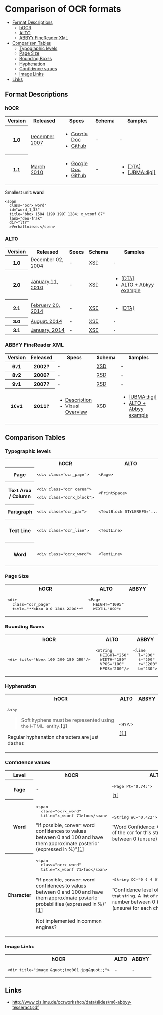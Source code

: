 # Comparison of OCR formats

<!-- BEGIN-MARKDOWN-TOC -->
* [Format Descriptions](#format-descriptions)
	* [hOCR](#hocr)
	* [ALTO](#alto)
	* [ABBYY FineReader XML](#abbyy-finereader-xml)
* [Comparison Tables](#comparison-tables)
	* [Typographic levels](#typographic-levels)
	* [Page Size](#page-size)
	* [Bounding Boxes](#bounding-boxes)
	* [Hyphenation](#hyphenation)
	* [Confidence values](#confidence-values)
	* [Image Links](#image-links)
* [Links](#links)

<!-- END-MARKDOWN-TOC -->

## Format Descriptions

### hOCR

<!-- BEGIN-RENDER tables/versions-hocr.jade -->
<table>
  <tr>
    <th>Version</th>
    <th>Released</th>
    <th>Specs</th>
    <th>Schema</th>
    <th>Samples</th>
  </tr>
  <tr>
    <th>1.0</th>
    <td> <a href="https://github.com/kba/hocr-spec/blob/master/hocr-spec.md#december-2007">December 2007</a></td>
    <td>
      <ul>
        <li><a href="https://docs.google.com/document/d/1QQnIQtvdAC_8n92-LhwPcjtAUFwBlzE8EWnKAxlgVf0/preview">Google Doc</a></li>
        <li><a href="https://github.com/kba/hocr-spec/blob/master/hocr-spec.md">Github</a></li>
      </ul>
    </td>
    <td>-</td>
    <td>-</td>
  </tr>
  <tr>
    <th>1.1</th>
    <td> <a href="https://github.com/kba/hocr-spec/blob/master/hocr-spec.md#march-2010">March 2010</a></td>
    <td>
      <ul>
        <li><a href="https://docs.google.com/document/d/1QQnIQtvdAC_8n92-LhwPcjtAUFwBlzE8EWnKAxlgVf0/preview">Google Doc</a></li>
        <li><a href="https://github.com/kba/hocr-spec/blob/master/hocr-spec.md">Github</a></li>
      </ul>
    </td>
    <td>-</td>
    <td> 
      <ul>
        <li><a href="../samples/hocr/1.1/wetzel_reisebegleiter_1901_0021.hocr">[DTA]</a></li>
        <li><a href="../samples/hocr/1.1/417576986_0013.hocr">[UBMA:digi]</a></li>
      </ul>
    </td>
  </tr>
</table>

<!-- END-RENDER -->

Smallest unit: **word**

```
<span
  class="ocrx_word"
  id="word_1_33"
  title="bbox 1584 1199 1997 1284; x_wconf 87"
  lang="deu-frak"
  dir="ltr"
  >Verhältnisse.</span>
```


### ALTO

<!-- BEGIN-RENDER tables/versions-alto.jade -->
<table>
  <tr>
    <th>Version</th>
    <th>Released</th>
    <th>Specs</th>
    <th>Schema</th>
    <th>Samples</th>
  </tr>
  <tr>
    <th>1.0</th>
    <td>December 02, 2004</td>
    <td>-</td>
    <td> <a href="https://cdn.rawgit.com/altoxml/schema/master/v1/alto-1-0.xsd">XSD</a></td>
    <td>-</td>
  </tr>
  <tr>
    <th>2.0</th>
    <td><a href="https://github.com/altoxml/schema/blob/master/v2/alto-2-0.xsd#L48">January 11, 2010</a></td>
    <td>-</td>
    <td><a href="https://cdn.rawgit.com/altoxml/schema/master/v2/alto-2-0.xsd">XSD</a></td>
    <td>
      <ul>
        <li><a href="../samples/alto/2.0/wetzel_reisebegleiter_1901_0021.alto">[DTA]</a></li>
        <li><a href="https://abbyy.technology/_media/en:features:ocr:alto_xml_sample_collection.zip">ALTO + Abbyy example</a></li>
      </ul>
    </td>
  </tr>
  <tr>
    <th>2.1</th>
    <td><a href="https://github.com/altoxml/schema/blob/master/v2/alto-2-1.xsd#L51">February 20, 2014</a></td>
    <td>-</td>
    <td><a href="https://cdn.rawgit.com/altoxml/schema/master/v2/alto-2-0.xsd">XSD</a></td>
    <td>
      <ul>
        <li><a href="../samples/alto/2.0/wetzel_reisebegleiter_1901_0021.alto">[DTA]</a></li>
      </ul>
    </td>
  </tr>
  <tr>
    <th>3.0</th>
    <td><a href="https://github.com/altoxml/schema/blob/master/v3/alto-3-0.xsd#L75">August, 2014</a></td>
    <td>-</td>
    <td><a href="https://cdn.rawgit.com/altoxml/schema/master/v3/alto-3-0.xsd">XSD</a></td>
    <td>-</td>
  </tr>
  <tr>
    <th>3.1</th>
    <td><a href="https://github.com/altoxml/schema/blob/master/v3/alto-3-1.xsd#L83">January, 2014</a></td>
    <td>-</td>
    <td><a href="https://cdn.rawgit.com/altoxml/schema/master/v3/alto-3-1.xsd">XSD</a></td>
    <td>-</td>
  </tr>
</table>

<!-- END-RENDER -->

### ABBYY FineReader XML

<!-- BEGIN-RENDER tables/versions-abbyy.jade -->
<table>
  <tr>
    <th>Version</th>
    <th>Released</th>
    <th>Specs</th>
    <th>Schema</th>
    <th>Samples</th>
  </tr>
  <tr>
    <th>6v1</th>
    <th>2002?</th>
    <td>-</td>
    <td><a href="http://fr7.abbyy.com/FineReader_xml/FineReader6-schema-v1.xml">XSD</a></td>
    <td>-</td>
    <td>-</td>
  </tr>
  <tr>
    <th>8v2</th>
    <th>2006?</th>
    <td>-</td>
    <td><a href="http://fr7.abbyy.com/FineReader_xml/FineReader8-schema-v2.xml">XSD</a></td>
    <td>-</td>
    <td>-</td>
  </tr>
  <tr>
    <th>9v1</th>
    <th>2007?</th>
    <td>-</td>
    <td><a href="http://fr7.abbyy.com/FineReader_xml/FineReader9-schema-v1.xml">XSD</a></td>
    <td>-</td>
    <td>-</td>
  </tr>
  <tr>
    <th>10v1</th>
    <th>2011?</th>
    <td> 
      <ul>
        <li><a href="https://abbyy.technology/en:features:ocr:xml">Description</a></li>
        <li><a href="https://abbyy.technology/_detail/en:features:ocr:abbyy-xml-tag-scheme-illu.png?id=en%3Afeatures%3Aocr%3Axml">Visual Overview</a></li>
      </ul>
    </td>
    <td><a href="http://fr7.abbyy.com/FineReader_xml/FineReader10-schema-v1.xml">XSD</a></td>
    <td>
      <ul>
        <li><a href="../samples/abbyy/10v1/417589220_0018.abbyy.xml">[UBMA:digi]</a></li>
        <li><a href="https://abbyy.technology/_media/en:features:ocr:alto_xml_sample_collection.zip">ALTO + Abbyy example</a></li>
      </ul>
    </td>
  </tr>
</table>

<!-- END-RENDER -->

## Comparison Tables

### Typographic levels

<!-- BEGIN-RENDER tables/levels.jade -->
<table>
  <tr>
    <th></th>
    <th>hOCR</th>
    <th>ALTO</th>
    <th>ABBYY</th>
  </tr>
  <tr>
    <th>Page</th>
    <td>
      <div class="highlight highlight-text-xml">
        <pre>&lt;div class=&quot;ocr_page&quot;&gt;</pre>
      </div>
    </td>
    <td>
      <div class="highlight highlight-text-xml">
        <pre>&lt;Page&gt;</pre>
      </div>
    </td>
    <td>
      <div class="highlight highlight-text-xml">
        <pre>&lt;page&gt;</pre>
      </div>
    </td>
  </tr>
  <tr>
    <th>Text Area / Column</th>
    <td>
      <div class="highlight highlight-text-xml">
        <pre>&lt;div class=&quot;ocr_carea&quot;&gt;</pre>
      </div>
      <div class="highlight highlight-text-xml">
        <pre>&lt;div class=&quot;ocrx_block&quot;&gt;</pre>
      </div>
    </td>
    <td>
      <div class="highlight highlight-text-xml">
        <pre>&lt;PrintSpace&gt;</pre>
      </div>
    </td>
  </tr>
  <tr>
    <th>Paragraph</th>
    <td>
      <div class="highlight highlight-text-xml">
        <pre>&lt;div class=&quot;ocr_par&quot;&gt;</pre>
      </div>
    </td>
    <td>
      <div class="highlight highlight-text-xml">
        <pre>&lt;TextBlock STYLEREFS=&quot;...&quot;&gt;</pre>
      </div>
    </td>
  </tr>
  <tr>
    <th>Text Line</th>
    <td>
      <div class="highlight highlight-text-xml">
        <pre>&lt;div class=&quot;ocr_line&quot;&gt;</pre>
      </div>
    </td>
    <td>
      <div class="highlight highlight-text-xml">
        <pre>&lt;TextLine&gt;</pre>
      </div>
    </td>
    <td>
      <div class="highlight highlight-text-xml">
        <pre>&lt;line&gt;
  &lt;formatting&gt;...&lt;/formatting&gt;
&lt;/line&gt;</pre>
      </div>
    </td>
  </tr>
  <tr>
    <th>Word</th>
    <td>
      <div class="highlight highlight-text-xml">
        <pre>&lt;div class=&quot;ocrx_word&quot;&gt;</pre>
      </div>
    </td>
    <td>
      <div class="highlight highlight-text-xml">
        <pre>&lt;TextLine&gt;</pre>
      </div>
    </td>
    <td>
      <div class="highlight highlight-text-xml">
        <pre>&lt;line&gt;
  &lt;formatting&gt;...&lt;/formatting&gt;
&lt;/line&gt;</pre>
      </div>
    </td>
  </tr>
</table>

<!-- END-RENDER -->

### Page Size

<!-- BEGIN-RENDER tables/page-size.jade -->
<table>
  <tr>
    <th>hOCR</th>
    <th>ALTO</th>
    <th>ABBYY</th>
  </tr>
  <tr>
    <td>
      <div class="highlight highlight-text-xml">
        <pre>&lt;div
  class=&quot;ocr_page&quot;
  title=&quot;**bbox 0 0 1304 2208**&quot;</pre>
      </div>
    </td>
    <td>
      <div class="highlight highlight-text-xml">
        <pre>&lt;Page
  HEIGHT=&quot;1095&quot;
  WIDTH=&quot;800&quot;&gt;</pre>
      </div>
    </td>
  </tr>
</table>

<!-- END-RENDER -->

### Bounding Boxes

<!-- BEGIN-RENDER tables/box-coordinates.jade -->
<table>
  <tr>
    <th>hOCR</th>
    <th>ALTO</th>
    <th>ABBYY</th>
  </tr>
  <tr>
    <td>
      <div class="highlight highlight-text-xml">
        <pre>&lt;div title=&quot;bbox 100 200 150 250&quot;/&gt;</pre>
      </div>
    </td>
    <td>
      <div class="highlight highlight-text-xml">
        <pre>&lt;String
  HEIGHT=&quot;250&quot;
  WIDTH=&quot;150&quot;
  VPOS=&quot;100&quot;
  HPOS=&quot;200&quot;/&gt;</pre>
      </div>
    </td>
    <td>
      <div class="highlight highlight-text-xml">
        <pre>&lt;line
  l=&quot;200&quot;
  t=&quot;100&quot;
  r=&quot;1200&quot;
  b=&quot;130&quot;&gt;</pre>
      </div>
    </td>
  </tr>
</table>

<!-- END-RENDER -->

### Hyphenation

<!-- BEGIN-RENDER tables/hyphen.jade -->
<table>
  <tr>
    <th>hOCR</th>
    <th>ALTO</th>
    <th>ABBYY</th>
  </tr>
  <tr>
    <td>
      <div class="highlight highlight-text-xml">
        <pre>&amp;shy</pre>
      </div>
      <blockquote>Soft hyphens must be represented using the HTML &shy; entity.<a href="https://github.com/kba/hocr-spec/blob/master/hocr-spec.md#6-inline-representations">[1]</a></blockquote>
      <p>Regular hyphenation characters are just dashes</p>
    </td>
    <td>
      <div class="highlight highlight-text-xml">
        <pre>&lt;HYP/&gt;</pre>
      </div><a href="https://github.com/altoxml/schema/blob/master/v3/alto-3-1.xsd#L840">[1]</a>
    </td>
  </tr>
</table>

<!-- END-RENDER -->

### Confidence values

<!-- BEGIN-RENDER tables/confidence.jade -->
<table>
  <tr>
    <th>Level</th>
    <th>hOCR</th>
    <th>ALTO</th>
    <th>ABBYY</th>
  </tr>
  <tr>
    <th>Page</th>
    <td>-</td>
    <td>
      <div class="highlight highlight-text-xml">
        <pre>&lt;Page PC=&quot;0.743&quot;&gt;</pre>
      </div><a href="https://github.com/altoxml/schema/blob/master/v3/alto-3-1.xsd#L207">[1]</a>
    </td>
    <td>-</td>
  </tr>
  <tr>
    <th>Word</th>
    <td>
      <div class="highlight highlight-text-xml">
        <pre>&lt;span
  class=&quot;ocrx_word&quot;
  title=&quot;x_wconf 71&gt;foo&lt;/span&gt;</pre>
      </div>"if possible, convert word confidences to values between 0 and 100 and have them approximate posterior
      <probabilities>(expressed in %)"</probabilities><a href="https://github.com/kba/hocr-spec/blob/master/hocr-spec.md#8-ocr-engine-specific-markup">[1]</a>
    </td>
    <td>
      <div class="highlight highlight-text-xml">
        <pre>&lt;String WC=&quot;0.422&quot;&gt;</pre>
      </div>"Word Confidence: Confidence level of the ocr for this string. A value between 0 (unsure) and 1 (sure)."<a href="https://github.com/altoxml/schema/blob/master/v3/alto-3-1.xsd#L437">[1]</a>
    </td>
    <td>-</td>
  </tr>
  <tr>
    <th>Character</th>
    <td>
      <div class="highlight highlight-text-xml">
        <pre>&lt;span
  class=&quot;ocrx_word&quot;
  title=&quot;x_wconf 71&gt;foo&lt;/span&gt;</pre>
      </div>
      <p>
        "if possible, convert word confidences to values between 0 and 100
        and have them approximate posterior probabilities (expressed in %)"<a href="https://github.com/kba/hocr-spec/blob/master/hocr-spec.md#8-ocr-engine-specific-markup">[1]</a>
      </p>
      <p>Not implemented in common engines?</p>
    </td>
    <td>
      <div class="highlight highlight-text-xml">
        <pre>&lt;String CC=&quot;0 0 4 0&quot; CONTENT=&quot;luft&quot;/&gt;</pre>
      </div>
      <p>"Confidence level of each character in that string. A list of numbers, one number between 0 (sure) and 9 (unsure) for each character."<a href="https://github.com/altoxml/schema/blob/master/v3/alto-3-1.xsd#L484">[1]</a></p>
    </td>
  </tr>
</table>

<!-- END-RENDER -->

### Image Links

<!-- BEGIN-RENDER tables/image-links.jade -->
<table>
  <tr>
    <th>hOCR</th>
    <th>ALTO</th>
    <th>ABBYY</th>
  </tr>
  <tr>
    <td> 
      <div class="highlight highlight-text-xml">
        <pre>&lt;div title=&quot;image &amp;quot;img001.jpg&amp;quot;;&quot;&gt;</pre>
      </div>
    </td>
    <td>-</td>
    <td>-</td>
  </tr>
</table>

<!-- END-RENDER -->

## Links

* http://www.cis.lmu.de/ocrworkshop/data/slides/m6-abbyy-tesseract.pdf
